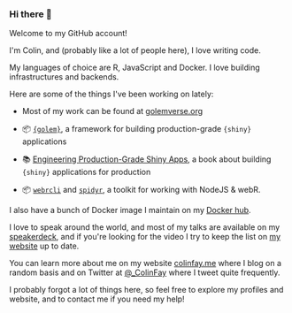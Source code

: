 ### Hi there 👋

Welcome to my GitHub account!

I'm Colin, and (probably like a lot of people here), I love writing code. 

My languages of choice are R, JavaScript and Docker. I love building infrastructures and backends. 

Here are some of the things I've been working on lately: 

+ Most of my work can be found at [golemverse.org](https://golemverse.org/)

+ 📦 [`{golem}`](https://github.com/ThinkR-open/golem), a framework for building production-grade `{shiny}` applications

+ 📚 [Engineering Production-Grade Shiny Apps](https://engineering-shiny.org), a book about building `{shiny}` applications for production

+ 📦 [`webrcli`](https://github.com/ColinFay/webrcli) and [`spidyr`](https://github.com/ColinFay/spidyr), a toolkit for working with NodeJS & webR.

I also have a bunch of Docker image I maintain on my [Docker hub](https://hub.docker.com/u/colinfay). 

I love to speak around the world, and most of my talks are available on my [speakerdeck](https://speakerdeck.com/colinfay), and if you're looking for the video I try to keep the list on [my website](https://colinfay.me/talks-publications/) up to date. 

You can learn more about me on my website [colinfay.me](https://colinfay.me) where I blog on a random basis and on Twitter at [@_ColinFay](https://twitter.com/_ColinFay) where I tweet quite frequently. 

I probably forgot a lot of things here, so feel free to explore my profiles and website, and to contact me if you need my help!

<!--
**ColinFay/colinfay** is a ✨ _special_ ✨ repository because its `README.md` (this file) appears on your GitHub profile.

Here are some ideas to get you started:

- 🔭 I’m currently working on ...
- 🌱 I’m currently learning ...
- 👯 I’m looking to collaborate on ...
- 🤔 I’m looking for help with ...
- 💬 Ask me about ...
- 📫 How to reach me: ...
- 😄 Pronouns: ...
- ⚡ Fun fact: ...
-->
